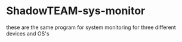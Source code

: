 # ShadowTEAM-sys-monitor
these are the same program for system monitoring for three different devices and OS's
